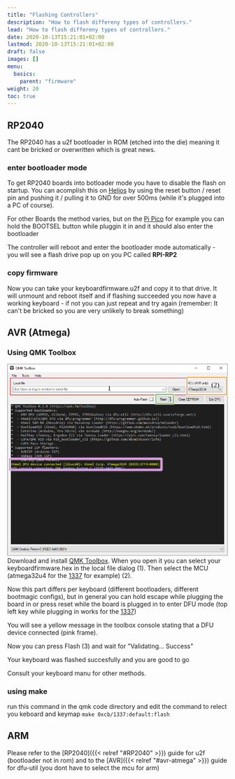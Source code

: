 ```yaml
---
title: "Flashing Controllers"
description: "How to flash differeny types of controllers."
lead: "How to flash differeny types of controllers."
date: 2020-10-13T15:21:01+02:00
lastmod: 2020-10-13T15:21:01+02:00
draft: false
images: []
menu:
  basics:
    parent: "firmware"
weight: 20
toc: true
---
```


## RP2040

The RP2040 has a u2f bootloader in ROM (etched into the die) meaning it cant be bricked or overwritten which is great news.

### enter bootloader mode

To get RP2040 boards into botloader mode you have to disable the flash on startup. You can acomplish this on [Helios](https://keeb.supply/products/0xcb-helios) by using the reset button / reset pin and pushing it / pulling it to GND for over 500ms (while it's plugged into a PC of course).

For other Boards the method varies, but on the [Pi Pico](https://www.raspberrypi.com/products/raspberry-pi-pico/) for example you can hold the BOOTSEL button while pluggin it in and it should also enter the bootloader

The controller will reboot and enter the bootloader mode automatically - you will see a flash drive pop up on you PC called **RPI-RP2**

### copy firmware

Now you can take your keyboardfirmware.u2f and copy it to that drive. It will unmount and reboot itself and if flashing succeeded you now have a working keyboard - if not you can just repeat and try again (remember: It can't be bricked so you are very unlikely to break something)

## AVR (Atmega)

### Using QMK Toolbox

![QMK Toolbox](toolbox.png)
Download and install [QMK Toolbox](https://github.com/qmk/qmk_toolbox).
When you open it you can select your keyboardfirmware.hex in the local file dialog (1).
Then select the MCU (atmega32u4 for the [1337](https://keeb.supply/products/0xcb-1337) for example) (2).

Now this part differs per keyboard (different bootloaders, different bootmagic configs), but in general you can hold escape while plugging the board in or press reset while the board is plugged in to enter DFU mode (top left key while plugging in works for the [1337](https://keeb.supply/products/0xcb-1337))

You will see a yellow message in the toolbox console stating that a DFU device connected (pink frame).

Now you can press Flash (3) and wait for "Validating... Success"

Your keyboard was flashed succesfully and you are good to go

Consult your keyboard manu for other methods.

### using make

run this command in the qmk code directory and edit the command to relect you keboard and keymap
`make 0xcb/1337:default:flash`

## ARM

Please refer to the [RP2040]({{< relref "#RP2040" >}}) guide for u2f (bootloader not in rom) and to the [AVR]({{< relref "#avr-atmega" >}}) guide for dfu-util (you dont have to select the mcu for arm)
